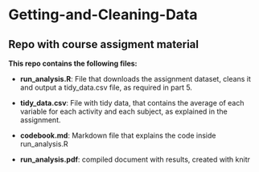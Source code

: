 # Getting-and-Cleaning-Data
## Repo with course assigment material

**This repo contains the following files:**

- **run_analysis.R**:   File that downloads the assignment dataset, cleans it and output a tidy_data.csv file, as required in part 5.

- **tidy_data.csv**:    File with tidy data, that contains the average of each variable for each activity and each subject, as explained in the assignment.

- **codebook.md**:      Markdown file that explains the code inside run_analysis.R

- **run_analysis.pdf**:  compiled document with results, created with knitr
